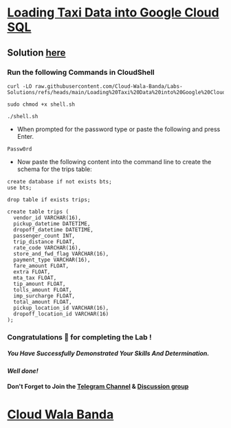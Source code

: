 # [Loading Taxi Data into Google Cloud SQL](https://www.cloudskillsboost.google/games/5521/labs/35625)

## Solution [here](https://youtu.be/it72NG_h_XY)

### Run the following Commands in CloudShell

```
curl -LO raw.githubusercontent.com/Cloud-Wala-Banda/Labs-Solutions/refs/heads/main/Loading%20Taxi%20Data%20into%20Google%20Cloud%20SQL/shell.sh

sudo chmod +x shell.sh

./shell.sh
```

* When prompted for the password type or paste the following and press Enter.

```
Passw0rd
```

* Now paste the following content into the command line to create the schema for the trips table:

```
create database if not exists bts;
use bts;

drop table if exists trips;

create table trips (
  vendor_id VARCHAR(16),    
  pickup_datetime DATETIME,
  dropoff_datetime DATETIME,
  passenger_count INT,
  trip_distance FLOAT,
  rate_code VARCHAR(16),
  store_and_fwd_flag VARCHAR(16),
  payment_type VARCHAR(16),
  fare_amount FLOAT,
  extra FLOAT,
  mta_tax FLOAT,
  tip_amount FLOAT,
  tolls_amount FLOAT,
  imp_surcharge FLOAT,
  total_amount FLOAT,
  pickup_location_id VARCHAR(16),
  dropoff_location_id VARCHAR(16)
);
```

### Congratulations 🎉 for completing the Lab !

##### *You Have Successfully Demonstrated Your Skills And Determination.*

#### *Well done!*

#### Don't Forget to Join the [Telegram Channel](https://t.me/cloudwalabanda) & [Discussion group](https://t.me/cloudwalabandachats)

# [Cloud Wala Banda](https://www.youtube.com/@cloudwalabanda)
